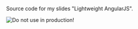 Source code for my slides "Lightweight AngularJS".

![Do not use in production!](http://s15.postimg.org/51kgdu6ln/bart_simpson_generator.gif)